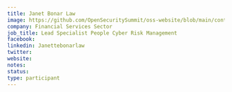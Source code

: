 ```yaml
---
title: Janet Bonar Law
image: https://github.com/OpenSecuritySummit/oss-website/blob/main/content/participant/images/Janette%20bonar%20law.jpeg?raw=true
company: Financial Services Sector
job_title: Lead Specialist People Cyber Risk Management 
facebook:
linkedin: Janettebonarlaw
twitter: 
website: 
notes:
status: 
type: participant
---
```

